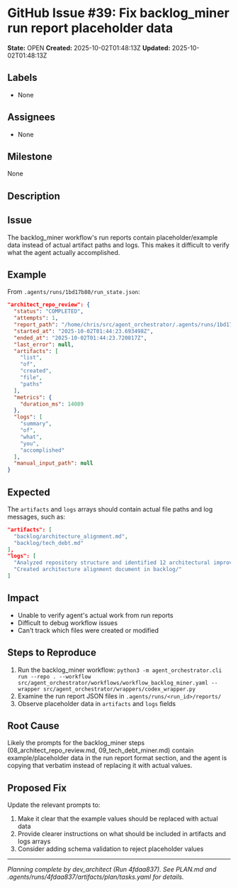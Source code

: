 # GitHub Issue #39: Fix backlog_miner run report placeholder data

**State:** OPEN
**Created:** 2025-10-02T01:48:13Z
**Updated:** 2025-10-02T01:48:13Z

## Labels
- None

## Assignees
- None

## Milestone
None

## Description
## Issue

The backlog_miner workflow's run reports contain placeholder/example data instead of actual artifact paths and logs. This makes it difficult to verify what the agent actually accomplished.

## Example

From `.agents/runs/1bd17b80/run_state.json`:

```json
"architect_repo_review": {
  "status": "COMPLETED",
  "attempts": 1,
  "report_path": "/home/chris/src/agent_orchestrator/.agents/runs/1bd17b80/reports/1bd17b80__architect_repo_review.json",
  "started_at": "2025-10-02T01:44:23.693498Z",
  "ended_at": "2025-10-02T01:44:23.720817Z",
  "last_error": null,
  "artifacts": [
    "list",
    "of",
    "created",
    "file",
    "paths"
  ],
  "metrics": {
    "duration_ms": 14089
  },
  "logs": [
    "summary",
    "of",
    "what",
    "you",
    "accomplished"
  ],
  "manual_input_path": null
}
```

## Expected

The `artifacts` and `logs` arrays should contain actual file paths and log messages, such as:

```json
"artifacts": [
  "backlog/architecture_alignment.md",
  "backlog/tech_debt.md"
],
"logs": [
  "Analyzed repository structure and identified 12 architectural improvements",
  "Created architecture alignment document in backlog/"
]
```

## Impact

- Unable to verify agent's actual work from run reports
- Difficult to debug workflow issues
- Can't track which files were created or modified

## Steps to Reproduce

1. Run the backlog_miner workflow: `python3 -m agent_orchestrator.cli run --repo . --workflow src/agent_orchestrator/workflows/workflow_backlog_miner.yaml --wrapper src/agent_orchestrator/wrappers/codex_wrapper.py`
2. Examine the run report JSON files in `.agents/runs/<run_id>/reports/`
3. Observe placeholder data in `artifacts` and `logs` fields

## Root Cause

Likely the prompts for the backlog_miner steps (08_architect_repo_review.md, 09_tech_debt_miner.md) contain example/placeholder data in the run report format section, and the agent is copying that verbatim instead of replacing it with actual values.

## Proposed Fix

Update the relevant prompts to:
1. Make it clear that the example values should be replaced with actual data
2. Provide clearer instructions on what should be included in artifacts and logs arrays
3. Consider adding schema validation to reject placeholder values

---

_Planning complete by dev_architect (Run 4fdaa837). See PLAN.md and .agents/runs/4fdaa837/artifacts/plan/tasks.yaml for details._
